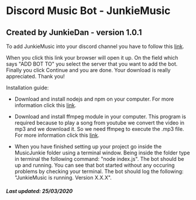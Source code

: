 
#   Discord Music Bot - JunkieMusic     
##  Created by JunkieDan - version 1.0.1  



To add JunkieMusic into your discord channel you have to follow this [link](https://discordapp.com/oauth2/authorize?&client_id=689847120802611297&scope=bot&permissions=8).

When you click this link your browser will open it up. On the field which says
"ADD BOT TO" you select the server that you want to add the bot. Finally you
click Continue and you are done. Your download is really appreciated. Thank you!


Installation guide:

* Download and install nodejs and npm on your computer.
  For more information click this [link](https://nodejs.org/).

* Download and install ffmpeg module in your computer. This program is required
  because to play a song from youtube we convert the video in mp3 and we
  download it. So we need ffmpeg to execute the .mp3 file.
  For more information click this [link](http://ffmpeg.org/).

* When you have finished setting up your project go inside the MusicJunkie
  folder using a terminal window. Being inside the folder type in terminal the
  following command: "node index.js". The bot should be up and running. You can
  see that bot started without any occuring problems by checking your terminal.
  The bot should log the following: "JunkieMusic is running. Version X.X.X".


#####       Last updated: 25/03/2020    
